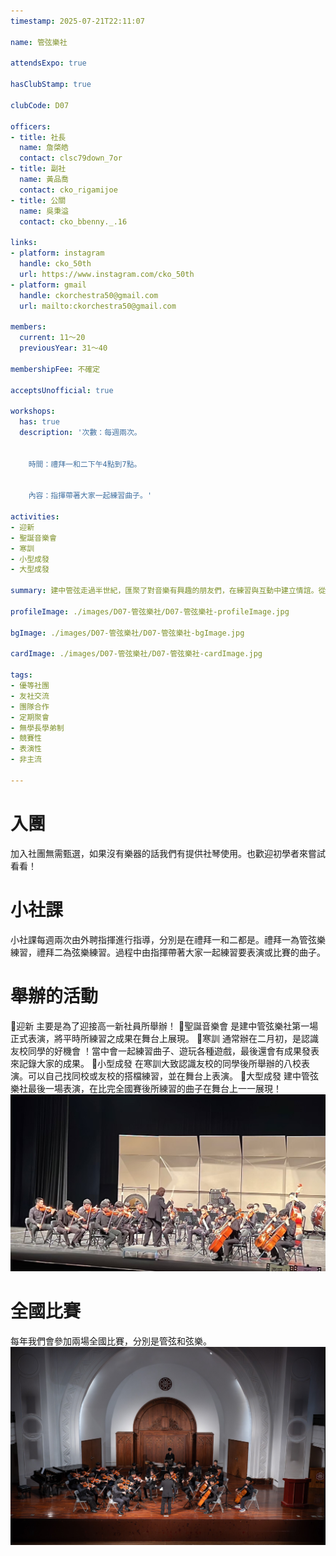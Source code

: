 ```yaml
---
timestamp: 2025-07-21T22:11:07

name: 管弦樂社

attendsExpo: true

hasClubStamp: true

clubCode: D07

officers:
- title: 社長
  name: 詹棨皓
  contact: clsc79down_7or
- title: 副社
  name: 黃品喬
  contact: cko_rigamijoe
- title: 公關
  name: 吳秉溢
  contact: cko_bbenny._.16

links:
- platform: instagram
  handle: cko_50th
  url: https://www.instagram.com/cko_50th
- platform: gmail
  handle: ckorchestra50@gmail.com
  url: mailto:ckorchestra50@gmail.com

members:
  current: 11～20
  previousYear: 31～40

membershipFee: 不確定

acceptsUnofficial: true

workshops:
  has: true
  description: '次數：每週兩次。


    時間：禮拜一和二下午4點到7點。


    內容：指揮帶著大家一起練習曲子。'

activities:
- 迎新
- 聖誕音樂會
- 寒訓
- 小型成發
- 大型成發

summary: 建中管弦走過半世紀，匯聚了對音樂有興趣的朋友們，在練習與互動中建立情誼。從聖音到國賽，無論是誰，都能找到舞台發光發熱，更能累積寶貴演出經驗。

profileImage: ./images/D07-管弦樂社/D07-管弦樂社-profileImage.jpg

bgImage: ./images/D07-管弦樂社/D07-管弦樂社-bgImage.jpg

cardImage: ./images/D07-管弦樂社/D07-管弦樂社-cardImage.jpg

tags:
- 優等社團
- 友社交流
- 團隊合作
- 定期聚會
- 無學長學弟制
- 競賽性
- 表演性
- 非主流

---
```


# 入團
加入社團無需甄選，如果沒有樂器的話我們有提供社琴使用。也歡迎初學者來嘗試看看！

# 小社課
小社課每週兩次由外聘指揮進行指導，分別是在禮拜一和二都是。禮拜一為管弦樂練習，禮拜二為弦樂練習。過程中由指揮帶著大家一起練習要表演或比賽的曲子。

# 舉辦的活動
🔸迎新
主要是為了迎接高一新社員所舉辦！
🔸聖誕音樂會
是建中管弦樂社第一場正式表演，將平時所練習之成果在舞台上展現。
🔸寒訓
通常辦在二月初，是認識友校同學的好機會 ！當中會一起練習曲子、遊玩各種遊戲，最後還會有成果發表來記錄大家的成果。
🔸小型成發
在寒訓大致認識友校的同學後所舉辦的八校表演。可以自己找同校或友校的搭檔練習，並在舞台上表演。
🔸大型成發
建中管弦樂社最後一場表演，在比完全國賽後所練習的曲子在舞台上一一展現！
![大成照片](./images/D07-管弦樂社/D07-管弦樂社-content-0.jpg)

# 全國比賽
每年我們會參加兩場全國比賽，分別是管弦和弦樂。
![比賽照片](./images/D07-管弦樂社/D07-管弦樂社-content-1.jpg)
